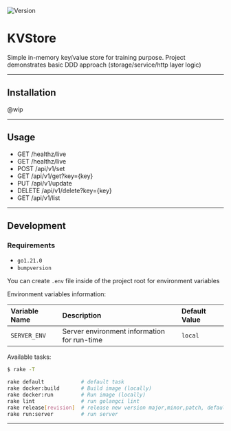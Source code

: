 ![Version](https://img.shields.io/badge/version-0.0.0-orange.svg)

# KVStore

Simple in-memory key/value store for training purpose. Project demonstrates
basic DDD approach (storage/service/http layer logic)

---

## Installation

@wip

---

## Usage

- GET /healthz/live
- GET /healthz/live
- POST /api/v1/set
- GET /api/v1/get?key={key}
- PUT /api/v1/update
- DELETE /api/v1/delete?key={key}
- GET /api/v1/list

---

## Development

### Requirements

- `go1.21.0`
- `bumpversion`

You can create `.env` file inside of the project root for environment variables

Environment variables information:

| Variable Name | Description | Default Value |
|:--------------|:------------|:------------|
| `SERVER_ENV` | Server environment information for run-time | `local` |

Available tasks:

```bash
$ rake -T

rake default            # default task
rake docker:build       # Build image (locally)
rake docker:run         # Run image (locally)
rake lint               # run golangci lint
rake release[revision]  # release new version major,minor,patch, default: patch
rake run:server         # run server
```

---
